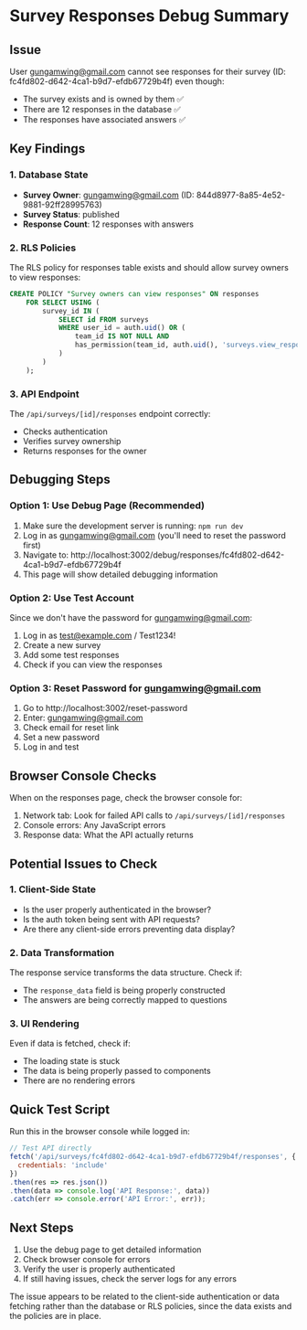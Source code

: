 # Survey Responses Debug Summary

## Issue
User gungamwing@gmail.com cannot see responses for their survey (ID: fc4fd802-d642-4ca1-b9d7-efdb67729b4f) even though:
- The survey exists and is owned by them ✅
- There are 12 responses in the database ✅
- The responses have associated answers ✅

## Key Findings

### 1. Database State
- **Survey Owner**: gungamwing@gmail.com (ID: 844d8977-8a85-4e52-9881-92ff28995763)
- **Survey Status**: published
- **Response Count**: 12 responses with answers

### 2. RLS Policies
The RLS policy for responses table exists and should allow survey owners to view responses:
```sql
CREATE POLICY "Survey owners can view responses" ON responses
    FOR SELECT USING (
        survey_id IN (
            SELECT id FROM surveys 
            WHERE user_id = auth.uid() OR (
                team_id IS NOT NULL AND 
                has_permission(team_id, auth.uid(), 'surveys.view_responses')
            )
        )
    );
```

### 3. API Endpoint
The `/api/surveys/[id]/responses` endpoint correctly:
- Checks authentication
- Verifies survey ownership
- Returns responses for the owner

## Debugging Steps

### Option 1: Use Debug Page (Recommended)
1. Make sure the development server is running: `npm run dev`
2. Log in as gungamwing@gmail.com (you'll need to reset the password first)
3. Navigate to: http://localhost:3002/debug/responses/fc4fd802-d642-4ca1-b9d7-efdb67729b4f
4. This page will show detailed debugging information

### Option 2: Use Test Account
Since we don't have the password for gungamwing@gmail.com:

1. Log in as test@example.com / Test1234!
2. Create a new survey
3. Add some test responses
4. Check if you can view the responses

### Option 3: Reset Password for gungamwing@gmail.com
1. Go to http://localhost:3002/reset-password
2. Enter: gungamwing@gmail.com
3. Check email for reset link
4. Set a new password
5. Log in and test

## Browser Console Checks
When on the responses page, check the browser console for:
1. Network tab: Look for failed API calls to `/api/surveys/[id]/responses`
2. Console errors: Any JavaScript errors
3. Response data: What the API actually returns

## Potential Issues to Check

### 1. Client-Side State
- Is the user properly authenticated in the browser?
- Is the auth token being sent with API requests?
- Are there any client-side errors preventing data display?

### 2. Data Transformation
The response service transforms the data structure. Check if:
- The `response_data` field is being properly constructed
- The answers are being correctly mapped to questions

### 3. UI Rendering
Even if data is fetched, check if:
- The loading state is stuck
- The data is being properly passed to components
- There are no rendering errors

## Quick Test Script
Run this in the browser console while logged in:
```javascript
// Test API directly
fetch('/api/surveys/fc4fd802-d642-4ca1-b9d7-efdb67729b4f/responses', {
  credentials: 'include'
})
.then(res => res.json())
.then(data => console.log('API Response:', data))
.catch(err => console.error('API Error:', err));
```

## Next Steps
1. Use the debug page to get detailed information
2. Check browser console for errors
3. Verify the user is properly authenticated
4. If still having issues, check the server logs for any errors

The issue appears to be related to the client-side authentication or data fetching rather than the database or RLS policies, since the data exists and the policies are in place.